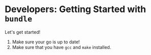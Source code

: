 Developers: Getting Started with `bundle`
====

Let's get started!

1. Make sure your go is up to date!
2. Make sure that you have `gcc` and `make` installed.  


